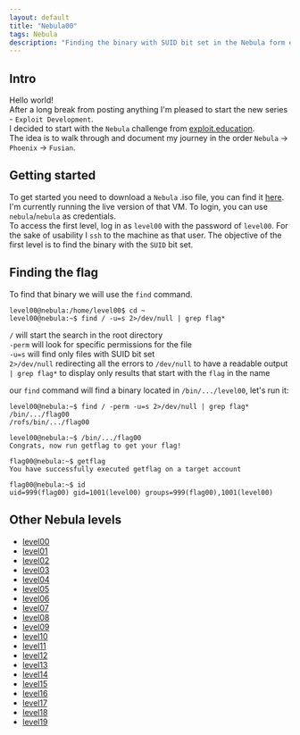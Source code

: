 ```yaml
---
layout: default
title: "Nebula00"
tags: Nebula
description: "Finding the binary with SUID bit set in the Nebula form exploit.education"
---
```


## Intro

Hello world!  
After a long break from posting anything I'm pleased to start the new series - `Exploit Development`.  
I decided to start with the `Nebula` challenge from [exploit.education](https://exploit.education/nebula/).  
The idea is to walk through and document my journey in the order `Nebula` -> `Phoenix` -> `Fusian`.  

## Getting started

To get started you need to download a `Nebula` .iso file, you can find it [here](https://exploit.education/downloads/).  
I'm currently running the live version of that VM. To login, you can use `nebula`/`nebula` as credentials.  
To access the first level, log in as `level00` with the password of `level00`. For the sake of usability I `ssh` to the machine as that user.
The objective of the first level is to find the binary with the `SUID` bit set. 

## Finding the flag

To find that binary we will use the `find` command.  
```
level00@nebula:/home/level00$ cd ~
level00@nebula:~$ find / -u=s 2>/dev/null | grep flag*
```

`/` will start the search in the root directory  
`-perm` will look for specific permissions for the file  
`-u=s` will find only files with SUID bit set  
`2>/dev/null` redirecting all the errors to `/dev/null` to have a readable output  
`| grep flag*` to display only results that start with the `flag` in the name  

our `find` command will find a binary located in `/bin/.../level00`, let's run it:

```
level00@nebula:~$ find / -perm -u=s 2>/dev/null | grep flag*
/bin/.../flag00
/rofs/bin/.../flag00

level00@nebula:~$ /bin/.../flag00 
Congrats, now run getflag to get your flag!

flag00@nebula:~$ getflag 
You have successfully executed getflag on a target account

flag00@nebula:~$ id
uid=999(flag00) gid=1001(level00) groups=999(flag00),1001(level00)
```

## Other Nebula levels 
- [level00](https://hackish.space/Nebula-level00)
- [level01](https://hackish.space/Nebula-level01)
- [level02](https://hackish.space/Nebula-level02)
- [level03](https://hackish.space/Nebula-level03)
- [level04](https://hackish.space/Nebula-level04)
- [level05](https://hackish.space/Nebula-level05)
- [level06](https://hackish.space/Nebula-level06)
- [level07](https://hackish.space/Nebula-level07)
- [level08](https://hackish.space/Nebula-level08)
- [level09](https://hackish.space/Nebula-level09)
- [level10](https://hackish.space/Nebula-level10)
- [level11](https://hackish.space/Nebula-level11)
- [level12](https://hackish.space/Nebula-level12)
- [level13](https://hackish.space/Nebula-level13)
- [level14](https://hackish.space/Nebula-level14)
- [level15](https://hackish.space/Nebula-level15)
- [level16](https://hackish.space/Nebula-level16)
- [level17](https://hackish.space/Nebula-level17)
- [level18](https://hackish.space/Nebula-level18)
- [level19](https://hackish.space/Nebula-level19)